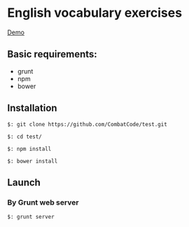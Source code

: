 # English vocabulary exercises

[Demo](http://hostadmin.pl/#/?ex=0)

## Basic requirements:

 - grunt
 - npm
 - bower

## Installation
 
```$: git clone https://github.com/CombatCode/test.git```

```$: cd test/```

```$: npm install```

```$: bower install```


## Launch

### By Grunt web server
```$: grunt server```